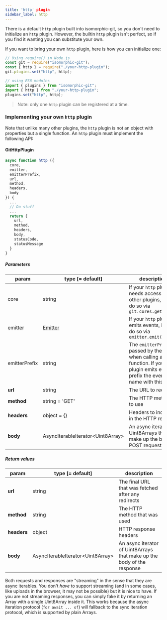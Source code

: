 ```yaml
---
title: 'http' plugin
sidebar_label: http
---
```


There is a default `http` plugin built into isomorphic-git, so you don't need to initialize an `http` plugin.
However, the builtin `http` plugin isn't perfect, so if you find it wanting you can substitute your own.

If you want to bring your own `http` plugin, here is how you can initialize one:

```js
// Using require() in Node.js
const git = require("isomorphic-git");
const { http } = require("./your-http-plugin");
git.plugins.set("http", http);

// using ES6 modules
import { plugins } from "isomorphic-git";
import { http } from "./your-http-plugin";
plugins.set("http", http);
```

> Note: only one `http` plugin can be registered at a time.

### Implementing your own `http` plugin

Note that unlike many other plugins, the `http` plugin is not an object with properties but a single function.
An `http` plugin must implement the following API:

#### GitHttpPlugin

```js
async function http ({
  core,
  emitter,
  emitterPrefix,
  url,
  method,
  headers,
  body
}) {
  ...
  // Do stuff
  ...
  return {
    url,
    method,
    headers,
    body,
    statusCode,
    statusMessage
  }
}
```

##### Parameters

| param         | type [= default]                    | description                                                                                                                   |
| ------------- | ----------------------------------- | ----------------------------------------------------------------------------------------------------------------------------- |
| core          | string                              | If your `http` plugin needs access to other plugins, it can do so via `git.cores.get(core)`                                   |
| emitter       | [Emitter](./plugin_emitter.md)      | If your `http` plugin emits events, it can do so via `emitter.emit()`                                                         |
| emitterPrefix | string                              | The `emitterPrefix` passed by the user when calling a function. If your plugin emits events, prefix the event name with this. |
| **url**       | string                              | The URL to request                                                                                                            |
| **method**    | string = 'GET'                      | The HTTP method to use                                                                                                        |
| **headers**   | object = {}                         | Headers to include in the HTTP request                                                                                        |
| **body**      | AsyncIterableIterator\<Uint8Array\> | An async iterator of Uint8Arrays that make up the body of POST requests                                                       |

##### Return values

| param       | type [= default]                    | description                                                            |
| ----------- | ----------------------------------- | ---------------------------------------------------------------------- |
| **url**     | string                              | The final URL that was fetched after any redirects                     |
| **method**  | string                              | The HTTP method that was used                                          |
| **headers** | object                              | HTTP response headers                                                  |
| **body**    | AsyncIterableIterator\<Uint8Array\> | An async iterator of Uint8Arrays that make up the body of the response |

Both requests and responses are "streaming" in the sense that they are async iterables.
You don't _have_ to support streaming (and in some cases, like uploads in the browser, it may not be possible) but it is nice to have.
If you are not streaming responses, you can simply fake it by returning an Array with a single Uint8Array inside it.
This works because the async iteration protocol (`for await ... of`) will fallback to the sync iteration protocol, which is supported by plain Arrays.

